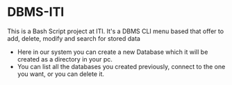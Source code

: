 # DBMS-ITI
This is a Bash Script project at ITI. It's a DBMS CLI menu based that offer to add, delete, modify and search for stored data


- Here in our system you can create a new Database which it will be created as a directory in your pc.
- You can list all the databases you created previously, connect to the one you want, or you can delete it.


